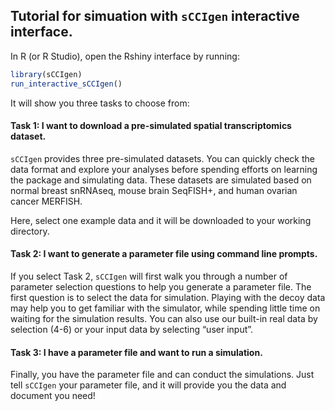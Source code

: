 
<!-- README.md is generated from README.Rmd. Please edit that file -->

## Tutorial for simuation with `sCCIgen` interactive interface.

In R (or R Studio), open the Rshiny interface by running:

``` r
library(sCCIgen)
run_interactive_sCCIgen()
```

It will show you three tasks to choose from:

#### Task 1: I want to download a pre-simulated spatial transcriptomics dataset.

`sCCIgen` provides three pre-simulated datasets. You can quickly check
the data format and explore your analyses before spending efforts on
learning the package and simulating data. These datasets are simulated
based on normal breast snRNAseq, mouse brain SeqFISH+, and human ovarian
cancer MERFISH.

Here, select one example data and it will be downloaded to your working
directory.

#### Task 2: I want to generate a parameter file using command line prompts.

If you select Task 2, `sCCIgen` will first walk you through a number of
parameter selection questions to help you generate a parameter file. The
first question is to select the data for simulation. Playing with the
decoy data may help you to get familiar with the simulator, while
spending little time on waiting for the simulation results. You can also
use our built-in real data by selection (4-6) or your input data by
selecting “user input”.

#### Task 3: I have a parameter file and want to run a simulation.

Finally, you have the parameter file and can conduct the simulations.
Just tell `sCCIgen` your parameter file, and it will provide you the
data and document you need!
